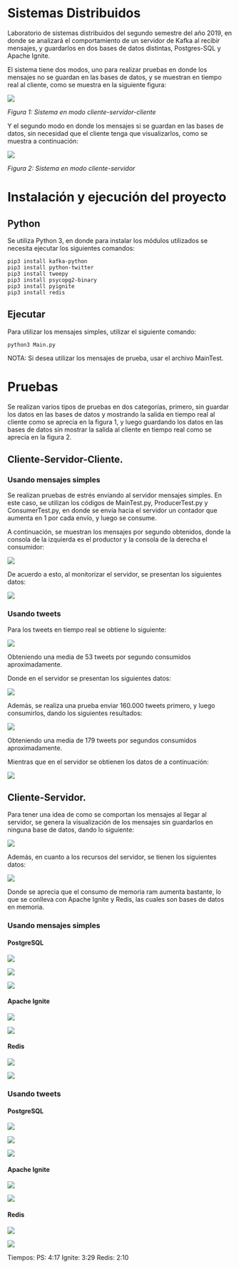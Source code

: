 # Sistemas Distribuidos
Laboratorio de sistemas distribuidos del segundo semestre del año 2019, en donde se analizará el comportamiento de un servidor de Kafka al recibir mensajes, y guardarlos en dos bases de datos distintas, Postgres-SQL y Apache Ignite.

El sistema tiene dos modos, uno para realizar pruebas en donde los mensajes no se guardan en las bases de datos, y se muestran en tiempo real al cliente, como se muestra en la siguiente figura:

![](Recursos/Sistema1.png)

*Figura 1: Sistema en modo cliente-servidor-cliente*

Y el segundo modo en donde los mensajes si se guardan en las bases de datos, sin necesidad que el cliente tenga que visualizarlos, como se muestra a continuación:

![](Recursos/Sistema2.png)

*Figura 2: Sistema en modo cliente-servidor*

# Instalación y ejecución del proyecto
## Python
Se utiliza Python 3, en donde para instalar los módulos utilizados se necesita ejecutar los siguientes comandos:
```
pip3 install kafka-python
pip3 install python-twitter
pip3 install tweepy
pip3 install psycopg2-binary
pip3 install pyignite
pip3 install redis
```

## Ejecutar
Para utilizar los mensajes simples, utilizar el siguiente comando:
```
python3 Main.py
```
NOTA: Si desea utilizar los mensajes de prueba, usar el archivo MainTest.

# Pruebas

Se realizan varios tipos de pruebas en dos categorías, primero, sin guardar los datos en las bases de datos y mostrando la salida en tiempo real al cliente como se aprecia en la figura 1, y luego guardando los datos en las bases de datos sin mostrar la salida al cliente en tiempo real como se aprecia en la figura 2.
## Cliente-Servidor-Cliente.
### Usando mensajes simples

Se realizan pruebas de estrés enviando al servidor mensajes simples. En este caso, se utilizan los códigos de MainTest.py, ProducerTest.py y ConsumerTest.py, en donde se envía hacia el servidor un contador que aumenta en 1 por cada envío, y luego se consume.

A continuación, se muestran los mensajes por segundo obtenidos, donde la consola de la izquierda es el productor y la consola de la derecha el consumidor:

![](Recursos/MessagesTest.gif)

De acuerdo a esto, al monitorizar el servidor, se presentan los siguientes datos:

![](Recursos/pruebas1.png)

### Usando tweets


Para los tweets en tiempo real se obtiene lo siguiente:

![](Recursos/MessagesTweets.gif)

Obteniendo una media de 53 tweets por segundo consumidos aproximadamente.

Donde en el servidor se presentan los siguientes datos:

![](Recursos/pruebas2.png)

Además, se realiza una prueba enviar 160.000 tweets primero, y luego consumirlos, dando los siguientes resultados:

![](Recursos/MessagesTweets2.gif)

Obteniendo una media de 179 tweets por segundos consumidos aproximadamente.

Mientras que en el servidor se obtienen los datos de a continuación:

![](Recursos/pruebas3.png)

## Cliente-Servidor.

Para tener una idea de como se comportan los mensajes al llegar al servidor, se genera la visualización de los mensajes sin guardarlos en ninguna base de datos, dando lo siguiente:

![](Recursos/MessagesWithoutSaving.gif)

Además, en cuanto a los recursos del servidor, se tienen los siguientes datos:

![](Recursos/ServidorReposoConBaseDatos.png)

Donde se aprecia que el consumo de memoria ram aumenta bastante, lo que se conlleva con Apache Ignite y Redis, las cuales son bases de datos en memoria.

### Usando mensajes simples

#### PostgreSQL

![](Recursos/SimpleMessagesToPS.gif)

![](Recursos/ServidorPSSimple.png)

![](Recursos/SavedSimpleMessagesPS.jpg)

#### Apache Ignite

![](Recursos/SimpleMessagesToIgnite.gif)

![](Recursos/ServidorIgniteSimple.png)

#### Redis

![](Recursos/SimpleMessagesToRedis.gif)

![](Recursos/ServidorRedisSimple.png)

### Usando tweets

#### PostgreSQL

![](Recursos/TweetsMessagesToPS.gif)

![](Recursos/ServidorPSTweets.png)

![](Recursos/SavedTweetsPS.png)

#### Apache Ignite

![](Recursos/TweetsMessagesToIgnite.gif)

![](Recursos/ServidorIgniteTweets.png)

#### Redis

![](Recursos/TweetsMessagesToRedis.gif)

![](Recursos/ServidorRedisTweets.png)

Tiempos: 
PS: 4:17
Ignite: 3:29
Redis: 2:10
